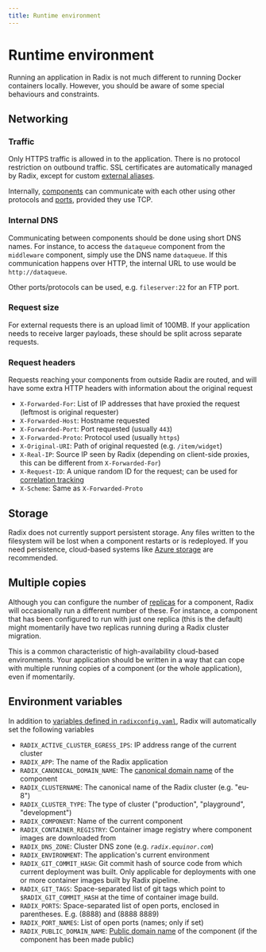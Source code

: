 ```yaml
---
title: Runtime environment
---
```


# Runtime environment

Running an application in Radix is not much different to running Docker containers locally. However, you should be aware of some special behaviours and constraints.

## Networking

### Traffic

Only HTTPS traffic is allowed in to the application. There is no protocol restriction on outbound traffic. SSL certificates are automatically managed by Radix, except for custom [external aliases](../../guides/external-alias/).

Internally, [components](../topic-concepts/#component) can communicate with each other using other protocols and [ports](../../references/reference-radix-config/#components), provided they use TCP.

### Internal DNS

Communicating between components should be done using short DNS names. For instance, to access the `dataqueue` component from the `middleware` component, simply use the DNS name `dataqueue`. If this communication happens over HTTP, the internal URL to use would be `http://dataqueue`.

Other ports/protocols can be used, e.g. `fileserver:22` for an FTP port.

### Request size

For external requests there is an upload limit of 100MB. If your application needs to receive larger payloads, these should be split across separate requests.

### Request headers

Requests reaching your components from outside Radix are routed, and will have some extra HTTP headers with information about the original request

- `X-Forwarded-For`: List of IP addresses that have proxied the request (leftmost is original requester)
- `X-Forwarded-Host`: Hostname requested
- `X-Forwarded-Port`: Port requested (usually `443`)
- `X-Forwarded-Proto`: Protocol used (usually `https`)
- `X-Original-URI`: Path of original requested (e.g. `/item/widget`)
- `X-Real-IP`: Source IP seen by Radix (depending on client-side proxies, this can be different from `X-Forwarded-For`)
- `X-Request-ID`: A unique random ID for the request; can be used for [correlation tracking](https://theburningmonk.com/2015/05/a-consistent-approach-to-track-correlation-ids-through-microservices/)
- `X-Scheme`: Same as `X-Forwarded-Proto`

## Storage

Radix does not currently support persistent storage. Any files written to the filesystem will be lost when a component restarts or is redeployed. If you need persistence, cloud-based systems like [Azure storage](https://docs.microsoft.com/en-us/azure/storage/common/storage-introduction) are recommended.

## Multiple copies

Although you can configure the number of [replicas](../topic-concepts/#replica) for a component, Radix will occasionally run a different number of these. For instance, a component that has been configured to run with just one replica (this is the default) might momentarily have two replicas running during a Radix cluster migration.

This is a common characteristic of high-availability cloud-based environments. Your application should be written in a way that can cope with multiple running copies of a component (or the whole application), even if momentarily.

## Environment variables

In addition to [variables defined in `radixconfig.yaml`](../../references/reference-radix-config/#variables), Radix will automatically set the following variables

- `RADIX_ACTIVE_CLUSTER_EGRESS_IPS`: IP address range of the current cluster
- `RADIX_APP`: The name of the Radix application
- `RADIX_CANONICAL_DOMAIN_NAME`: The [canonical domain name](../topic-domain-names/#canonical-name) of the component
- `RADIX_CLUSTERNAME`: The canonical name of the Radix cluster (e.g. "eu-8")
- `RADIX_CLUSTER_TYPE`: The type of cluster ("production", "playground", "development")
- `RADIX_COMPONENT`: Name of the current component
- `RADIX_CONTAINER_REGISTRY`: Container image registry where component images are downloaded from
- `RADIX_DNS_ZONE`: Cluster DNS zone (e.g. _`radix.equinor.com`_)
- `RADIX_ENVIRONMENT`: The application's current environment
- `RADIX_GIT_COMMIT_HASH`: Git commit hash of source code from which current deployment was built. Only applicable for deployments with one or more container images built by Radix pipeline.
- `RADIX_GIT_TAGS`: Space-separated list of git tags which point to `$RADIX_GIT_COMMIT_HASH` at the time of container image build.
- `RADIX_PORTS`: Space-separated list of open ports, enclosed in parentheses. E.g. (8888) and (8888 8889)
- `RADIX_PORT_NAMES`: List of open ports (names; only if set)
- `RADIX_PUBLIC_DOMAIN_NAME`: [Public domain name](../topic-domain-names/#public-name) of the component (if the component has been made public)
